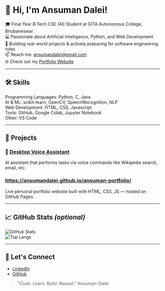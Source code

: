 # 👋 Hi, I'm Ansuman Dalei!

🎓 Final Year B.Tech CSE (AI) Student at GITA Autonomous College, Bhubaneswar  
💻 Passionate about Artificial Intelligence, Python, and Web Development  
🚀 Building real-world projects & actively preparing for software engineering roles  
📫 Reach me: [ansumandalei@email.com](mailto:ansumandalei@gmail.com)  
🌐  Check out my [Portfolio Website](https://ansumandalei.github.io/ansuman-portfolio/)

---

## 🛠️ Skills
Programming Languages: Python, C, Java  
AI & ML: scikit-learn, OpenCV, SpeechRecognition, NLP  
Web Development: HTML, CSS, Javascript  
Tools: GitHub, Google Colab, Jupyter Notebook  
Other: VS Code

---

## 📂 Projects
### 🧠 [Desktop Voice Assistant](https://github.com/AnsumanDalei/desktop-voice-assistant)
AI assistant that performs tasks via voice commands like Wikipedia search, email, etc.
### https://ansumandalei.github.io/ansuman-portfolio/
Live personal portfolio website built with HTML, CSS, JS — hosted on GitHub Pages.


---

## 📈 GitHub Stats *(optional)*
![GitHub Stats](https://github-readme-stats.vercel.app/api?username=AnsumanDalei&show_icons=true&theme=radical)  
![Top Langs](https://github-readme-stats.vercel.app/api/top-langs/?username=AnsumanDalei&layout=compact&theme=radical)

---

## 📌 Let's Connect
* [LinkedIn](https://www.linkedin.com/in/ansuman-dalei-614b81277/)
* [GitHub](https://github.com/AnsumanDalei)

> "Code. Learn. Build. Repeat."
 Ansuman-Dalei

